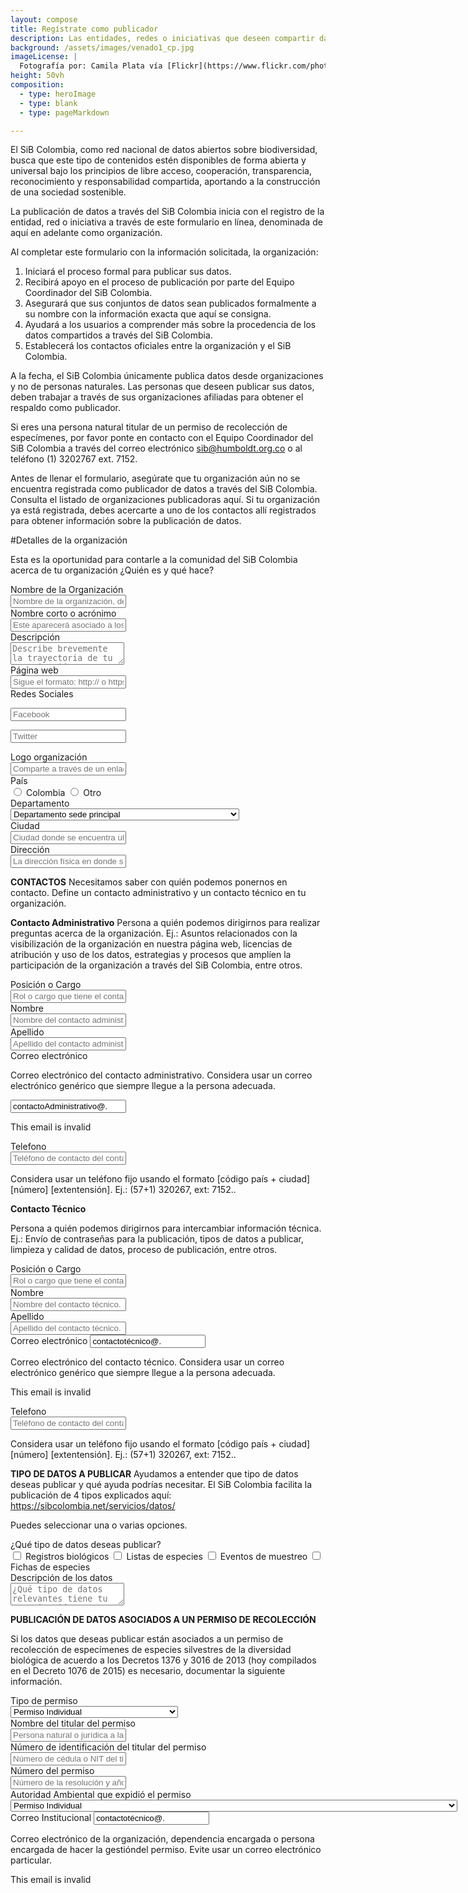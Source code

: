 ```yaml
---
layout: compose
title: Regístrate como publicador
description: Las entidades, redes o iniciativas que deseen compartir datos e información a través del SiB Colombia, pueden registrarse aquí para solicitar el aval como socio publicador.
background: /assets/images/venado1_cp.jpg
imageLicense: |
  Fotografía por: Camila Plata vía [Flickr](https://www.flickr.com/photos/camisilver/6792589953/)
height: 50vh
composition: 
  - type: heroImage
  - type: blank
  - type: pageMarkdown

---
```



El SiB Colombia, como red nacional de datos abiertos sobre biodiversidad, busca que este tipo de contenidos estén disponibles de forma abierta y universal bajo los principios de libre acceso, cooperación, transparencia, reconocimiento y responsabilidad compartida, aportando a la construcción de una sociedad sostenible.

La publicación de datos a través del SiB Colombia inicia con el registro de la entidad, red o iniciativa a través de este formulario en línea, denominada de aquí en adelante como organización.

Al completar este formulario con la información solicitada, la organización:

  1. Iniciará el proceso formal para publicar sus datos.
  2. Recibirá apoyo en el proceso de publicación por parte del Equipo Coordinador del SiB Colombia.
  3. Asegurará que sus conjuntos de datos sean publicados formalmente a su nombre con la información exacta que aquí se consigna.
  4. Ayudará a los usuarios a comprender más sobre la procedencia de los datos compartidos a través del SiB Colombia.
  5. Establecerá los contactos oficiales entre la organización y el SiB Colombia.

A la fecha, el SiB Colombia únicamente publica datos desde organizaciones y no de personas naturales. Las personas que deseen publicar sus datos, deben trabajar a través de sus organizaciones afiliadas para obtener el respaldo como publicador.

Si eres una persona natural titular de un permiso de recolección de especímenes, por favor ponte en contacto con el Equipo Coordinador del SiB Colombia a través del correo electrónico sib@humboldt.org.co o al teléfono (1) 3202767 ext. 7152.

Antes de llenar el formulario, asegúrate que tu organización aún no se encuentra registrada como publicador de datos a través del SiB Colombia. Consulta el listado de organizaciones publicadoras aquí. Si tu organización ya está registrada, debes acercarte a uno de los contactos allí registrados para obtener información sobre la publicación de datos.

#Detalles de la organización

Esta es la oportunidad para contarle a la comunidad del SiB Colombia acerca de tu organización ¿Quién es y qué hace?

<div class="field">
  <label class="label">Nombre de la Organización</label>
  <div class="control">
    <input class="input" type="text" placeholder="Nombre de la organización, de preferencia el registrado en la personería jurídica">
  </div>
</div>

<div class="field">
  <label class="label">Nombre corto o acrónimo</label>
  <div class="control">
    <input class="input" type="text" placeholder="Este aparecerá asociado a los datos en la plataforma de publicación">
  </div>
</div>

<div class="field">
  <label class="label">Descripción</label>
  <div class="control">
    <textarea class="textarea" placeholder="Describe brevemente la trayectoria de tu organización en relación a la misión del SiB Colombia (ej.: colecciones biológicas custodiadas, enfoque de investigación, gestión de información sobre biodiversidad, etc.) Esta descripción aparecerá en el perfil de la organización como socio publicador"></textarea>
  </div>
</div>

<div class="field">
  <label class="label">Página web</label>
  <div class="control">
    <input class="input" type="text" placeholder="Sigue el formato: http:// o https:// + direccion_web. Ej.: https://sibcolombia.net/">
  </div>
</div>


<div class="field is-horizontal">
  <div class="field-label is-normal">
    <label class="label">Redes Sociales</label>
  </div>	
  <div class="field-body">	
    <div class="field">
      <p class="control is-expanded has-icons-left">
        <input class="input" type="text" placeholder="Facebook">
        <span class="icon is-small is-left">
          <i class="fas fa-user"></i>
        </span>
      </p>
    </div>	  
    <div class="field">
      <p class="control is-expanded has-icons-left">
        <input class="input" type="text" placeholder="Twitter">
        <span class="icon is-small is-left">
          <i class="fas fa-user"></i>
        </span>
      </p>
    </div>
  </div>
</div>

<div class="field">
  <label class="label">Logo organización</label>
  <div class="control">
    <input class="input" type="text" placeholder="Comparte a través de un enlace web el logo de tu organización. Puede ser un enlace a una página web o a un repositorio como Google Drive, Dropbox o similar. (Verifique que sea posible ingresar al archivo sin ningún tipo de credencial y que el archivo se encuentre en uno de los siguientes formatos: .png, .pdf, .svg, .eps. .ai) Ej.: http://my.organization.org/images/logo.png">
  </div>
</div>

<div class="field is-horizontal">
  <div class="field-label">
    <label class="label">País</label>
  </div>
  <div class="field-body">
    <div class="field is-narrow">
      <div class="control">
        <label class="radio">
          <input type="radio" name="member">
          Colombia
        </label>
        <label class="radio">
          <input type="radio" name="member">
          Otro
        </label>
      </div>
    </div>
  </div>
</div>


<div class="field">
  <label class="label">Departamento</label>
  <div class="control">
    <div class="select">
      <select>
        <option>Departamento sede principal</option>
        <option>Amazonas</option>
        <option>Antioquia</option>
        <option>Arauca</option>
        <option>Archipiélago de San Andrés, Providencia y Santa Catalina</option>
        <option>Atlántico</option>
        <option>Bogotá, D.C.</option>
        <option>Bolívar</option>
        <option>Boyacá</option>
        <option>Caldas</option>
        <option>Caquetá</option>
        <option>Casanare</option>
        <option>Cauca</option>
        <option>Cesar</option>
        <option>Chocó</option>
        <option>Córdoba</option>
        <option>Cundinamarca</option>
        <option>Guainía</option>
        <option>Guaviare</option>
        <option>Huila</option>
        <option>La Guajira</option>
        <option>Magdalena</option>
        <option>Meta</option>
        <option>Nariño</option>
        <option>Norte de Santander</option>
        <option>Putumayo</option>
        <option>Quindío</option>
        <option>Risaralda</option>
        <option>Santander</option>
        <option>Sucre</option>
        <option>Tolima</option>
        <option>Valle del Cauca</option>
        <option>Vaupés</option>
        <option>Vichada</option>
        <option>No en Colombia</option>
      </select>
    </div>
  </div>
</div>

<div class="field">
  <label class="label">Ciudad</label>
  <div class="control">
    <input class="input" type="text" placeholder="Ciudad donde se encuentra ubicada la sede principal de la organización. Ej.: Manizales">
  </div>
</div>

<div class="field">
  <label class="label">Dirección</label>
  <div class="control">
    <input class="input" type="text" placeholder="La dirección física en donde se encuentra la organización. Ej.: Calle 28A # 15-09">
  </div>
</div>


**CONTACTOS**
Necesitamos saber con quién podemos ponernos en contacto. Define un contacto administrativo y un contacto técnico en tu organización.

**Contacto Administrativo**
Persona a quién podemos dirigirnos para realizar preguntas acerca de la organización. Ej.: Asuntos relacionados con la visibilización de la organización en nuestra página web, licencias de atribución y uso de los datos, estrategias y procesos que amplíen la participación de la organización a través del SiB Colombia, entre otros.


<div class="field">
  <label class="label">Posición o Cargo</label>
  <div class="control">
    <input class="input" type="text" placeholder="Rol o cargo que tiene el contacto administrativo en la organización.">
  </div>
</div>

<div class="field">
  <label class="label">Nombre</label>
  <div class="control">
    <input class="input" type="text" placeholder="Nombre del contacto administrativo.">
  </div>
</div>

<div class="field">
  <label class="label">Apellido</label>
  <div class="control">
    <input class="input" type="text" placeholder="Apellido del contacto administrativo..">
  </div>
</div>

<div class="field">
  <label class="label">Correo electrónico</label>
  <p class="help">Correo electrónico del contacto administrativo. Considera usar un correo electrónico genérico que siempre llegue a la persona adecuada.</p>
    <input class="input is-danger" type="email" placeholder="Email input" value="contactoAdministrativo@.">
  <p class="help is-danger">This email is invalid</p>
</div>

<div class="field">
  <label class="label">Telefono</label>
  <div class="control">
    <input class="input" type="tel" placeholder="Teléfono de contacto del contacto administrativo.">
    <p class="help">Considera usar un teléfono fijo usando el formato [código país + ciudad] [número] [extentensión]. Ej.: (57+1) 320267, ext: 7152..</p>

  </div>
</div>

**Contacto Técnico**

Persona a quién podemos dirigirnos para intercambiar información técnica. Ej.: Envío de contraseñas para la publicación, tipos de datos a publicar, limpieza y calidad de datos, proceso de publicación, entre otros.


<div class="field">
  <label class="label">Posición o Cargo</label>
  <div class="control">
    <input class="input" type="text" placeholder="Rol o cargo que tiene el contacto técnico en la organización.">
  </div>
</div>

<div class="field">
  <label class="label">Nombre</label>
  <div class="control">
    <input class="input" type="text" placeholder="Nombre del contacto técnico.">
  </div>
</div>

<div class="field">
  <label class="label">Apellido</label>
  <div class="control">
    <input class="input" type="text" placeholder="Apellido del contacto técnico.">
  </div>
</div>

<div class="field">
  <label class="label">Correo electrónico</label>
    <input class="input is-danger" type="email" placeholder="Email input" value="contactotécnico@.">
  <p class="help">Correo electrónico del contacto técnico. Considera usar un correo electrónico genérico que siempre llegue a la persona adecuada.</p>
  <p class="help is-danger">This email is invalid</p>
</div>

<div class="field">
  <label class="label">Telefono</label>
  <div class="control">
    <input class="input" type="text" placeholder="Teléfono de contacto del contacto técnico.">
    <p class="help">Considera usar un teléfono fijo usando el formato [código país + ciudad] [número] [extentensión]. Ej.: (57+1) 320267, ext: 7152..</p>
  </div>
</div>

**TIPO DE DATOS A PUBLICAR**
Ayudamos a entender que tipo de datos deseas publicar y qué ayuda podrías necesitar. El SiB Colombia facilita la publicación de 4 tipos explicados aquí: https://sibcolombia.net/servicios/datos/ 

Puedes seleccionar una o varias opciones.

<div class="field is-horizontal">
  <div class="field-label">
    <label class="label">¿Qué tipo de datos deseas publicar?</label>
  </div>
  <div class="field-body">
    <div class="field">
      <div class="control">
        <label class="checkbox">
          <input type="checkbox">
          Registros biológicos
        </label>
        <label class="checkbox">
          <input type="checkbox">
          Listas de especies
        </label>
        <label class="checkbox">
          <input type="checkbox">
          Eventos de muestreo
        </label>
        <label class="checkbox">
          <input type="checkbox">
          Fichas de especies
        </label>
      </div>
    </div>
  </div>
</div>


<div class="field">
  <label class="label">Descripción de los datos</label>
  <div class="control">
    <textarea class="textarea" placeholder="¿Qué tipo de datos relevantes tiene tu organización para compartir a través del SiB Colombia? Cuéntanoslo con una breve descripción."></textarea>
  </div>
</div>


**PUBLICACIÓN DE DATOS ASOCIADOS A UN PERMISO DE RECOLECCIÓN**

Si los datos que deseas publicar están asociados a un permiso de recolección de especímenes de especies silvestres de la diversidad biológica de acuerdo a los Decretos 1376 y 3016 de 2013 (hoy compilados en el Decreto 1076 de 2015) es necesario, documentar la siguiente información.


<div class="field">
  <label class="label">Tipo de permiso</label>
  <div class="control">
    <div class="select">
      <select>
        <option>Permiso Individual</option>
        <option>Permiso Marco</option>
        <option>Permiso de Estudios Ambientales</option>
        <option>Contrato de Acceso a Recurso Genéticos</option>
      </select>
    </div>
  </div>
</div>

<div class="field">
  <label class="label">Nombre del titular del permiso</label>
  <div class="control">
    <input class="input" type="text" placeholder="Persona natural o jurídica a la que se le otorgó el permiso de recolección tal cual aparece en la resolución.">
  </div>
</div>

<div class="field">
  <label class="label">Número de identificación del titular del permiso</label>
  <div class="control">
    <input class="input" type="text" placeholder="Número de cédula o NIT del titular del permiso de recolección.">
  </div>
</div>

<div class="field">
  <label class="label">Número del permiso</label>
  <div class="control">
    <input class="input" type="text" placeholder="Número de la resolución y año de expedición. Ej.: Resolución 0185 de 2019.">
  </div>
</div>

<div class="field">
  <label class="label">Autoridad Ambiental que expidió el permiso</label>
  <div class="control">
    <div class="select">
      <select>
        <option>Permiso Individual</option>
        <option>Permiso Marco</option>
        <option>Permiso de Estudios Ambientales</option>
        <option>Contrato de Acceso a Recurso Genéticos</option>
        <option>Área Metropolitana del Valle de Aburrá - AMVA</option>
	      <option value="Autoridad Nacional de Licencias Ambientales - ANLA">Autoridad Nacional de Licencias Ambientales - ANLA</option>
	      <option value="Corporación Autónoma Regional de Boyacá - CORPOBOYACÁ">Corporación Autónoma Regional de Boyacá - CORPOBOYACÁ</option>
	      <option value="Corporación Autónoma Regional de Caldas - CORPOCALDAS">Corporación Autónoma Regional de Caldas - CORPOCALDAS</option>
	      <option value="Corporación Autónoma Regional de Chivor - CORPOCHIVOR">Corporación Autónoma Regional de Chivor - CORPOCHIVOR</option>
	      <option value="Corporación Autónoma Regional de Cundinamarca - CAR">Corporación Autónoma Regional de Cundinamarca - CAR</option>
	      <option value="Corporación Autónoma Regional de la Frontera Nororiental - CORPONOR">Corporación Autónoma Regional de la Frontera Nororiental - CORPONOR</option>
	      <option value="Corporación Autónoma Regional de la Guajira - CORPOGUAJIRA">Corporación Autónoma Regional de la Guajira - CORPOGUAJIRA</option>
	      <option value="Corporación Autónoma Regional de la Orinoquía - CORPORINOQUIA">Corporación Autónoma Regional de la Orinoquía - CORPORINOQUIA</option>
	      <option value="Corporación Autónoma Regional de las cuencas de los ríos Rionegro y Nare - CORNARE">Corporación Autónoma Regional de las cuencas de los ríos Rionegro y Nare - CORNARE</option>
	      <option value="Corporación Autónoma Regional de los Valles del Sinú y San Jorge - CVS">Corporación Autónoma Regional de los Valles del Sinú y San Jorge - CVS</option>
	      <option value="Corporación Autónoma Regional de Nariño - CORPONARIÑO">Corporación Autónoma Regional de Nariño - CORPONARIÑO</option>
	      <option value="Corporación Autónoma Regional de Risaralda - CARDER">Corporación Autónoma Regional de Risaralda - CARDER</option>
	      <option value="Corporación Autónoma Regional de Santander - CAS">Corporación Autónoma Regional de Santander - CAS</option>
	      <option value="Corporación Autónoma Regional de Sucre - CARSUCRE">Corporación Autónoma Regional de Sucre - CARSUCRE</option>
	      <option value="Corporación Autónoma Regional del Alto Magdalena - CAM">Corporación Autónoma Regional del Alto Magdalena - CAM</option>
	      <option value="Corporación Autónoma Regional del Atlántico - CRA">Corporación Autónoma Regional del Atlántico - CRA</option>
	      <option value="Corporación Autónoma Regional del Canal del Dique - CARDIQUE">Corporación Autónoma Regional del Canal del Dique - CARDIQUE</option>
	      <option value="Corporación Autónoma Regional del Cauca - CRC">Corporación Autónoma Regional del Cauca - CRC</option>
	      <option value="Corporación Autónoma Regional del Centro de Antioquia - CORANTIOQUIA">Corporación Autónoma Regional del Centro de Antioquia - CORANTIOQUIA</option>
	     <option value="Corporación Autónoma Regional del Cesar - CORPOCESAR">Corporación Autónoma Regional del Cesar - CORPOCESAR</option>
	     <option value="Corporación Autónoma Regional del Guavio - CORPOGUAVIO">Corporación Autónoma Regional del Guavio - CORPOGUAVIO</option>
	     <option value="Corporación Autónoma Regional del Magdalena - CORPAMAG">Corporación Autónoma Regional del Magdalena - CORPAMAG</option>
	     <option value="Corporación Autónoma Regional del Quindío - CRQ">Corporación Autónoma Regional del Quindío - CRQ</option>
	     <option value="Corporación Autónoma Regional del Sur de Bolívar - CSB">Corporación Autónoma Regional del Sur de Bolívar - CSB</option>
	     <option value="Corporación Autónoma Regional del Tolima - CORTOLIMA">Corporación Autónoma Regional del Tolima - CORTOLIMA</option>
	     <option value="Corporación Autónoma Regional del Valle del Cauca - CVC">Corporación Autónoma Regional del Valle del Cauca - CVC</option>
	     <option value="Corporación Autónoma Regional para el Desarrollo Sostenible del Chocó - CODECHOCÓ">Corporación Autónoma Regional para el Desarrollo Sostenible del Chocó - CODECHOCÓ</option>
	     <option value="Corporación Autónoma Regional para la Defensa de la Meseta de Bucaramanga - CDMB">Corporación Autónoma Regional para la Defensa de la Meseta de Bucaramanga - CDMB</option>
	     <option value="Corporación para el Desarrollo Sostenible de la Mojana y del San Jorge - CORPOMOJANA">Corporación para el Desarrollo Sostenible de la Mojana y del San Jorge - CORPOMOJANA</option>
	     <option value="Corporación para el Desarrollo Sostenible de Urabá - CORPOURABÁ">Corporación para el Desarrollo Sostenible de Urabá - CORPOURABÁ</option>
	     <option value="Corporación para el Desarrollo Sostenible del Archipiélago de San Andrés Providencia y Santa Catalina - CORALINA">Corporación para el Desarrollo Sostenible del Archipiélago de San Andrés Providencia y Santa Catalina - CORALINA</option>
	     <option value="Corporación para el Desarrollo Sostenible del Área de Manejo Especial La Macarena - CORMACARENA">Corporación para el Desarrollo Sostenible del Área de Manejo Especial La Macarena - CORMACARENA</option>
	     <option value="Corporación para el Desarrollo Sostenible del Norte y Oriente de la Amazonia - CDA">Corporación para el Desarrollo Sostenible del Norte y Oriente de la Amazonia - CDA</option>
	     <option value="Corporación para el Desarrollo Sostenible del Sur de la Amazonia - CORPOAMAZONIA">Corporación para el Desarrollo Sostenible del Sur de la Amazonia - CORPOAMAZONIA</option>
	     <option value="Departamento Administrativo de Gestión del Medio Ambiente. (Santiago de Cali) - DAGMA">Departamento Administrativo de Gestión del Medio Ambiente. (Santiago de Cali) - DAGMA</option>
	     <option value="Departamento Administrativo Distrital del Medio Ambiente. (Santa Marta) - DADMA">Departamento Administrativo Distrital del Medio Ambiente. (Santa Marta) - DADMA</option>
	     <option value="Departamento Técnico Administrativo del Medio Ambiente Barranquilla - DAMAB">Departamento Técnico Administrativo del Medio Ambiente Barranquilla - DAMAB</option>
	     <option value="Establecimiento Público Ambiental - EPA">Establecimiento Público Ambiental - EPA</option>
	     <option value="Ministerio de Ambiente y Desarrollo Sostenible - MADS">Ministerio de Ambiente y Desarrollo Sostenible - MADS</option>
	     <option value="Parques Nacionales Naturales - PNN">Parques Nacionales Naturales - PNN</option>
	     <option value="Secretaria Distrital de Ambiente - SDA">Secretaria Distrital de Ambiente - SDA</option>
      </select>
    </div>
  </div>
</div>

<div class="field">
  <label class="label">Correo Institucional</label>
    <input class="input is-danger" type="email" placeholder="Email input" value="contactotécnico@.">
  <p class="help">Correo electrónico de la organización, dependencia encargada o persona encargada de hacer la gestióndel permiso. Evite usar un correo electrónico particular.</p>
  <p class="help is-danger">This email is invalid</p>
</div>
